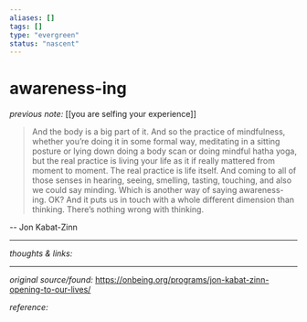 ```yaml
---
aliases: []
tags: []
type: "evergreen"
status: "nascent"
---
```


# awareness-ing

_previous note:_ [[you are selfing your experience]]

> And the body is a big part of it. And so the practice of mindfulness, whether you’re doing it in some formal way, meditating in a sitting posture or lying down doing a body scan or doing mindful hatha yoga, but the real practice is living your life as it if really mattered from moment to moment. The real practice is life itself. And coming to all of those senses in hearing, seeing, smelling, tasting, touching, and also we could say minding. Which is another way of saying awareness-ing. OK? And it puts us in touch with a whole different dimension than thinking. There’s nothing wrong with thinking.

-- Jon Kabat-Zinn


---

_thoughts & links:_




---

_original source/found:_ <https://onbeing.org/programs/jon-kabat-zinn-opening-to-our-lives/>

_reference:_ 